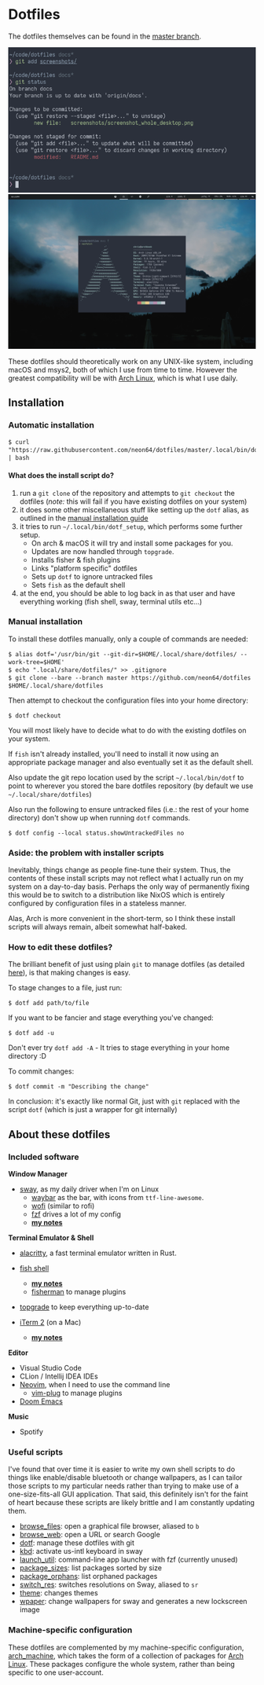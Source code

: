 # Dotfiles

The dotfiles themselves can be found in the [master branch](https://github.com/neon64/dotfiles/tree/master).

![](screenshots/screenshot_terminal.png)
![](screenshots/screenshot_whole_desktop.png)

These dotfiles should theoretically work on any UNIX-like system, including macOS and msys2, both of which I use from time to time. However the greatest compatibility will be with [Arch Linux](https://www.archlinux.org/), which is what I use daily.

## Installation

### Automatic installation

    $ curl "https://raw.githubusercontent.com/neon64/dotfiles/master/.local/bin/dotf_install" | bash

#### What does the install script do?

1. run a `git clone` of the repository and attempts to `git checkout` the dotfiles (*note:* this will fail if you have existing dotfiles on your system)
2. it does some other miscellaneous stuff like setting up the `dotf` alias, as outlined in the [manual installation guide](https://github.com/neon64/dotfiles/blob/master/.config/README.md#manual-installation)
3. it tries to run `~/.local/bin/dotf_setup`, which performs some further setup.
    - On arch & macOS it will try and install some packages for you.
    - Updates are now handled through `topgrade`.
    - Installs fisher & fish plugins
    - Links "platform specific" dotfiles
    - Sets up `dotf` to ignore untracked files
    - Sets `fish` as the default shell
4. at the end, you should be able to log back in as that user and have everything working (fish shell, sway, terminal utils etc...)

### Manual installation

To install these dotfiles manually, only a couple of commands are needed:

    $ alias dotf='/usr/bin/git --git-dir=$HOME/.local/share/dotfiles/ --work-tree=$HOME'
    $ echo ".local/share/dotfiles/" >> .gitignore
    $ git clone --bare --branch master https://github.com/neon64/dotfiles $HOME/.local/share/dotfiles

Then attempt to checkout the configuration files into your home directory:

    $ dotf checkout

You will most likely have to decide what to do with the existing dotfiles on your system.

If `fish` isn't already installed, you'll need to install it now using an
appropriate package manager and also eventually set it as the default shell.

Also update the git repo location used by the script `~/.local/bin/dotf` to point
to wherever you stored the bare dotfiles repository (by default we use `~/.local/share/dotfiles`)

Also run the following to ensure untracked files (i.e.: the rest of your home directory) don't show up when running `dotf` commands.

    $ dotf config --local status.showUntrackedFiles no

### Aside: the problem with installer scripts

Inevitably, things change as people fine-tune their system. Thus, the contents of these install scripts may not reflect what I actually run on my system on a day-to-day basis. Perhaps the only way of permanently fixing this would be to switch to a distribution like NixOS which is entirely configured by configuration files in a stateless manner.

Alas, Arch is more convenient in the short-term, so I think these install scripts will always remain, albeit somewhat half-baked.
### How to edit these dotfiles?

The brilliant benefit of just using plain `git` to manage dotfiles (as detailed [here](https://developer.atlassian.com/blog/2016/02/best-way-to-store-dotfiles-git-bare-repo/)), is that making changes is easy.

To stage changes to a file, just run:

    $ dotf add path/to/file

If you want to be fancier and stage everything you've changed:

    $ dotf add -u

Don't ever try `dotf add -A` - It tries to stage everything in your home directory :D

To commit changes:

    $ dotf commit -m "Describing the change"

In conclusion: it's exactly like normal Git, just with `git` replaced with the script `dotf` (which is just a wrapper for git internally)

## About these dotfiles

### Included software

**Window Manager**
 - [sway](https://github.com/swaywm/sway/), as my daily driver when I'm on Linux
    - [waybar](https://github.com/Alexays/Waybar) as the bar, with icons from `ttf-line-awesome`.
    - [wofi](https://hg.sr.ht/~scoopta/wofi) (similar to rofi)
    - [fzf](https://github.com/junegunn/fzf) drives a lot of my config
    - **[my notes](https://github.com/neon64/dotfiles/tree/master/.config/sway)**

**Terminal Emulator & Shell**
 - [alacritty](https://github.com/jwilm/alacritty/), a fast terminal emulator written in Rust.
 - [fish shell](https://fishshell.com/)
   - **[my notes](https://github.com/neon64/dotfiles/tree/master/.config/fish)**
   - [fisherman](https://github.com/fisherman/fisherman) to manage plugins
 - [topgrade](https://github.com/r-darwish/topgrade) to keep everything up-to-date

 - [iTerm 2](https://github.com/gnachman/iTerm2) (on a Mac)
    - **[my notes](https://github.com/neon64/dotfiles/tree/master/.config/iterm2)**

**Editor**
 - Visual Studio Code
 - CLion / Intellij IDEA IDEs
 - [Neovim](https://github.com/neovim/neovim), when I need to use the command line
     - [vim-plug](https://github.com/junegunn/vim-plug) to manage plugins
 - [Doom Emacs](https://github.com/hlissner/doom-emacs)

**Music**
 - Spotify

### Useful scripts

I've found that over time it is easier to write my own shell scripts to do things like enable/disable bluetooth or change wallpapers, as I can tailor those scripts to my particular needs rather than trying to make use of a one-size-fits-all GUI application. That said, this definitely isn't for the faint of heart because these scripts are likely brittle and I am constantly updating them.

 - [browse_files](https://github.com/neon64/dotfiles/blob/master/.config/bin/browse_files): open a graphical file browser, aliased to `b`
 - [browse_web](https://github.com/neon64/dotfiles/blob/master/.config/bin/browse_web): open a URL or search Google
 - [dotf](https://github.com/neon64/dotfiles/blob/master/.config/bin/dotf): manage these dotfiles with git
 - [kbd](https://github.com/neon64/dotfiles/blob/master/.config/bin/kbd): activate us-intl keyboard in sway
 - [launch_util](https://github.com/neon64/dotfiles/blob/master/.config/bin/launch_util): command-line app launcher with fzf (currently unused)
 - [package_sizes](https://github.com/neon64/dotfiles/blob/master/.config/bin/package_sizes): list packages sorted by size
 - [package_orphans](https://github.com/neon64/dotfiles/blob/master/.config/bin/package_orphans): list orphaned packages
 - [switch_res](https://github.com/neon64/dotfiles/blob/master/.config/bin/switch_res): switches resolutions on Sway, aliased to `sr`
 - [theme](https://github.com/neon64/dotfiles/blob/master/.config/bin/theme): changes themes
 - [wpaper](https://github.com/neon64/dotfiles/blob/master/.config/bin/wpaper): change wallpapers for sway and generates a new lockscreen image

### Machine-specific configuration

These dotfiles are complemented by my machine-specific configuration, [arch_machine](https://github.com/neon64/arch_machine), which takes the form of a collection of packages for [Arch Linux](https://www.archlinux.org/). These packages configure the whole system, rather than being specific to one user-account.
